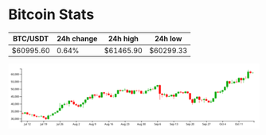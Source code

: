 # Bitcoin Stats

BTC/USDT|24h change|24h high|24h low|
|---|---|---|---|
|$60995.60|0.64%|$61465.90|$60299.33|

<img src="./chart.svg">
